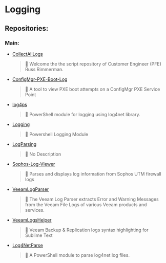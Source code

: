 # Logging

## Repositories:
### Main:
- [CollectAllLogs](https://github.com/Thamielis/CollectAllLogs)
	> :memo: Welcome the the script repository of Customer Engineer (PFE) Russ Rimmerman.  
- [ConfigMgr-PXE-Boot-Log](https://github.com/Thamielis/ConfigMgr-PXE-Boot-Log)
	> :memo: A tool to view PXE boot attempts on a ConfigMgr PXE Service Point
- [log4ps](https://github.com/Thamielis/log4ps)
	> :memo: PowerShell module for logging using log4net library.
- [Logging](https://github.com/Thamielis/Logging)
	> :memo: Powershell Logging Module
- [LogParsing](https://github.com/Thamielis/LogParsing)
	> :memo: No Description
- [Sophos-Log-Viewer](https://github.com/Thamielis/Sophos-Log-Viewer)
	> :memo: Parses and displays log information from Sophos UTM firewall logs
- [VeeamLogParser](https://github.com/Thamielis/VeeamLogParser)
	> :memo: The Veeam Log Parser extracts Error and Warning Messages from the Veeam File Logs of various Veeam products and services.
- [VeeamLogsHelper](https://github.com/Thamielis/VeeamLogsHelper)
	> :memo: Veeam Backup & Replication logs syntax highlighting for Sublime Text
- [Log4NetParse](https://github.com/In-Pro-Org/Log4NetParse)
	> :memo: A PowerShell module to parse log4net log files.

